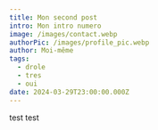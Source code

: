 ```yaml
---
title: Mon second post
intro: Mon intro numero
image: /images/contact.webp
authorPic: /images/profile_pic.webp
author: Moi-même
tags:
  - drole
  - tres
  - oui
date: 2024-03-29T23:00:00.000Z
---
```


test test
